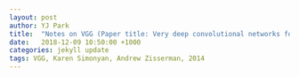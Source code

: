 ```yaml
---
layout: post
author: YJ Park
title:  "Notes on VGG (Paper title: Very deep convolutional networks for large-scale image recognition)"
date:   2018-12-09 10:50:00 +1000
categories: jekyll update
tags: VGG, Karen Simonyan, Andrew Zisserman, 2014
---
```

<head>
	<!-- Global site tag (gtag.js) - Google Analytics -->
	<script async src="https://www.googletagmanager.com/gtag/js?id=UA-127453746-1"></script>
	<script>
		  window.dataLayer = window.dataLayer || [];
		  function gtag(){dataLayer.push(arguments);}
		  gtag('js', new Date());

		  gtag('config', 'UA-127453746-1');
	</script>
</head>

While our small deep learning study group was playing with visualisation techniques of layers, we found that many methods were still based on VGG-like architecture. 
This week, therefore, we decided to read through [Simonyan and Zisserman (2014)](https://arxiv.org/abs/1409.1556) to study a VGG model.

Many studies around this time focused on improving hyper-parameters of Convolutional networks (ConvNets). This paper also investigated one of the most important hyper-parameter - the effect of the ConvNets depth.

## Why is this paper important and interesting?

* VGG won the first and second place in the localisation and classification challenges from ILSVRC-2014.
* VGG experiments on the ConvNets depth by changing and comparing ConvNets with different layers.

## What does VGG(s) look like?

ConvNet layer configuration was inspired by [Ciresan et al. (2011)](https://arxiv.org/abs/1102.0183) and [Krizhevsky et al. (2012)](https://papers.nips.cc/paper/4824-imagenet-classification-with-deep-convolutional-neural-networks.pdf).

The base VGG has the similar configuration from AlexNet, but with the deeper layers (11 layers) and the smaller filters (3 x 3). The smaller filters were sized as 3 x 3 because this was the smallest size to capture the notion of left/right, up/down, and centre. 

To experiment of the effect of the depth, the paper compare the six different models below:

* VGG model A: 8 conv layers, 3 fc layers
* VGG model A-LRN: 8 conv layers (but with **Local Response Normalisation** from AlexNet), 3 fc layers
* VGG model B: 10 conv layers, 3 fc layers
* VGG model C: 13 conv layers (but with **2 1 x 1 linear transformation with ReLU**), 3 fc layers
* VGG model D: 13 conv layers (all 3 X 3 conv layers), 3 fc layers
* VGG model E: 16 conv layers (all 3 x 3 conv layers), 3 fc layers

![models Table 1](../../../../../../assets/expressions/VGG-config.png)

Source: [Simonyan and Zisserman (2014), p. 3, Table 1](https://arxiv.org/abs/1409.1556)

An interesting point I want to highlight here is that the activation maps' size gone through the larger sizes of filters (e.g. 11 X 11 and 7 x 7) from AlexNet and ZFNet were equivalent with the activation gone through a stack of 3 x 3 filters in VGG. As illustrated below, a stack of two 3 x 3 conv layers has an effective receptive field of 5 x 5 (and the three of such layers are equivalent with one 7 x 7 layer).

![image of filter size](../../../../../../assets/images/VGG-filter-size.png)

So why do we need a stack of 3 x 3 filters instead of one larger filter?

A greater number of layers could provide more discriminative features and help to decrease the number of parameters. 
As you could see below, the largest number of parameters is around 144 millions from VGG E (19 layers), of which size is similar to the parameters of the shallow model with larger filters.

![models Table 2](../../../../../../assets/expressions/VGG-parameters.png)

Source: [Simonyan and Zisserman (2014), p. 3, Table 2](https://arxiv.org/abs/1409.1556)

## How did the authors train VGG?

### Training methods
VGG used a mini-batch size of 256, momentum 0.9, weight-decay penalty multiplier 5e-4, and drop out for the first two fc layers with the probability of 0.5. As usual, the learning rate started from 1e-2 and was decreased by a factor of 10.

Another interesting point in VGG was around the initialisation method. Because this model was developed prior to the batch normalisation adoption, the model was initially trained with only 11 layers (i.e. VGG A) to stabilise the gradients. The first four conv layers and the last three fc layers were then taken out and other intermediate layers were slided into the models with deeper layers. Intermediate layers were initialised randomly with the zero mean and the standard deviation of 1e-2.

### Training image size

* Single-scale training: two fixed crop scales were used - 224 and 384 to compare the results.

* Multi-scale training: each training image was rescaled between _S_ min (256) and _S_ max (512). This could be seen as training set data augmentation by scale jittering.

The difference between the two method can be highlighted as the second approach makes the model to be trained to classify an object a broader range of scales.

The model was trained with 4 NVIDIA Titan Black GPUs, taking about 2-3 weeks for a single net training (subject to the type of the architecture).

## What were the results of VGG?
Dataset used was the ILSVRC-2012 (images of 1000 classes, training set of 1.3m, validation set of 50k, and test set of 100k).

Top-1 error (proportion of incorrectly classified images) and Top-5 error (proportion of images such that the ground-truth category is outside the top-5 predicted category) were compared to see the results of VGG.

### Single-scale evaluation

* It turned out that A-LRN (11 layers with local response normalisation) was not performing better than the model without LRN (i.e. model A) so the authors decided not to use LRN.
* A classification error decreases with the increased ConvNet depth, meaning two 3 x 3 conv layers perform better than one 5 x 5.
* As seen below, the deeper model (model C) with non-linearity additions help (1 x 1 conv layer with ReLU) but capturing more spatial contexts (model D) using 3 x 3 filters performs better than just 1 x 1 linear transformation and ReLU (model C). Overall, this is why the model D (deep, 3 x 3 filter) performs better than the model C (deep, 1 x 1 filter) that performs better than the model B (shallower).
* Scale jittering at training time also helps to improve the performance.

![models Table 4](../../../../../../assets/expressions/VGG-single-performance.png)

Source: [Simonyan and Zisserman (2014), p. 6, Table 4](https://arxiv.org/abs/1409.1556)

### Multi-scale evaluation

* Scale jittering at test time turned out to be helpful (ranged between _S_ min, 0.5(_S_ min+_S_ max), _S_ max) rather than just using fixed sizes at test time.

![models Table 5](../../../../../../assets/expressions/VGG-multi-performance.png)

Source: [Simonyan and Zisserman (2014), p. 7, Table 5](https://arxiv.org/abs/1409.1556)

### Comparison with other models

When compared to other models with good performance, VGG ensembled of two best-performing multi-scale models (model D - 16 layers and Model E - 19 layers) outperformed previous state-of-the-art models, other than GooLeNet (another 2014 ILSVRC-2014 winner). Top-5 validation error and test error was at 6.8% on the classification challenge.

![models Table 7](../../../../../../assets/expressions/VGG-comparison.png)

Source: [Simonyan and Zisserman (2014), p. 8, Table 7](https://arxiv.org/abs/1409.1556)

## Lessons learnt and future to-do-list
This paper was where famous VGG16 and VGG19 were born. Even now in 2018, there are many papers that use VGG-like models to experiment previously-unexplored research areas.
Unfortunately, this week I was not able to implement VGG. 

- [ ] I want to implement VGG in Pytorch later.